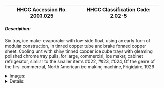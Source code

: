 | **HHCC Accession No. 2003.025** |**HHCC Classification Code:  2.02-5**|
| ----------- | ----------- |
##### Description:
Six tray, ice maker evaporator with low-side float, using an early form of modular construction, in tinned copper tube and brake formed copper sheet. Cooling unit with shiny tinned copper ice cube trays with gleaming polished chrome tray pulls, for large, commercial, ice maker, cabinet refrigerator, similar to the smaller  items #022, #023, #024, Of the genre of the first commercial, North American ice making machine,  Frigidaire, 1926


<details>
	<summary>Images:</summary>
<div class="gallery gallery-wrapper--full" contenteditable="false" data-is-empty="false" data-translation="Add images" data-columns="6">
<figure class="gallery__item"><a href="#DOMAIN_NAME#gallery/2.02-5.jpg" data-size="512x768"><img src="#DOMAIN_NAME#gallery/2.02-5-thumbnail.jpg" alt=""></a></figure>
</div>
</details>


<details>
	<summary>Details:</summary>

##### Group:
2.02 Refrigerating and Air Conditioning Evaporators - Commercial

##### Make:
Frigidaire

##### Manufacturer:
Frigidaire Division, General Motors Corp.,Dayton Ohio

##### Model:


##### Serial No.:
A13350

##### Size:
11x 14x 23'h

##### Weight:
60 lbs

##### Circa:
1926, (Frigidaire Manual  SER-405, shows product as discontinued in 1928)

##### Rating:
Exhibit, demonstration, education and research quality

##### Patent Date/Number:


##### Provenance:
From York County (York Region) Ontario, once a rich agricultural hinterlands, attracting early settlement in the last years of the 18th century. Located on the north slopes of the Oak Ridges Moraine, within 20 miles of Toronto, the County would also attract early ex-urban development, to be come a wealthy market place for the emerging household and consumer technologies of the early and mid 20th century. 

This artifact was discovered in the 1950's in the used stock of T. H. Oliver, Refrigeration and Electric Sales and Service, Aurora, Ontario, an early worker in the field of agricultural, commercial and consumer technology.

##### Type and Design:
Flooded evaporator with low-side float in tinned copper tube and brake formed copper sheet, similar to #022, #023 and #024

##### Construction:
Similar to #024, this icemaker is constructed in tinned, heavy copper plate, with 5' dia., 14 inch, brass float chamber, with brass, flange mounted float assembly, calibrated for S02 refrigerant. It uses a flattened, oval, 5 pass, 1/2' copper distributing tubes, rather than round ones, presumably in an attempt to improve the heat transfer coefficient, without side box fin. Recessed suction line shut off valves with gas tight caps. 

The construction of the ice cube trays demonstrates much more sophistication in manufacturing methods than in item #024. for example. The stamped, deep draw, formed tray with rolled edges, in high gloss tinned finish was a ploy to capture the  interest of prestige merchants and restaurateurs of the day.

##### Material:
The heavy construction throughout marks the respect that the manufacturer held for SO2 refrigerant, its noxious and corrosive properties.

##### Special Features:
The early form of modular construction employed allowed the manufacturer to 'grow' their evaporators using standard off the shelf components, with relatively predictable performance.  

The ice cube trays are believed to have been re-tinned and the fronts re-chromed, as part of the refurbishing of the icemaker in T. H. Oliver's repair shop in Aurora Ontario prior to re application in the 1950's.

##### Accessories:
Heavy 4 point hanger system in double dip galvanised strap iron

The inclusion of the 8 inch x 3/8 garage bolts with heavy galvanised steel spacer sleeves for hanging the cooling unit from the top of the refrigerator cabinet illustrates the type of cabinet construction of the day, 2' natural cork

##### Capacities:
This 6 tray 'ice making machine' like the smaller ones in the series [See #024], employs a clever double tray module that converts to frozen food storage, or to ice making with the inclusion of a sliding shelf
  
Frigidaire's manual SER-45,  Chapter 1A, P. 25, suggests such evaporators were rated at about 20 lbs of ice per freezing and required about 8 lbs of SO2 refrigerant to flood the evaporator, sufficient to clear the household and the neighbourhood, if a serious leak ever occurred

##### Performance Characteristics:


##### Operation:


##### Control and Regulation:
Liquid refrigerant float operated metering device

##### Targeted Market Segment:
Large commercial food stores, large private estates, restaurants and institutional use

##### Consumer Acceptance:


##### Merchandising:
The stamped, deep draw, formed tray with rolled edges, in high gloss tinned finish with chrome fronts was a ploy to capture the interest of prestige merchants and restaurateurs of the day.

##### Market Price:


##### Technological Significance:
See background notes on technological significance of early mechanical cooling units (evaporator), THOC-HVACR inventory item 011.

This specimen is representative of the proliferation of models and sizes of low-side float operated evaporators of the period, largely by Kelvinator and Figidaire, as they attempted to stretch this ice making technology to its limit. Dinosaur like, costly, complicated and trouble prone by comparison with the evaporator technologies that would shortly follow, this genre would largely disappear from manufacture's catalogues by the early 1930's, although would be operational in the field until after WWII ' requiring repair shops to rebuild an calibrate floats and needle seats. 

To contrast the weight, size, seeming complexity, as well as materials and manufacturing costs with the technology reflected in inventory items 015 to 021 is instructive. The classic process of progressive simplification in technological innovation and change is well exemplified.   

None-the-less this large, modular designed icemaker, 'grown' using the same flooded evaporator technology as shown in #024. for example, feed the seemingly endless and ever growing North American market for iced beverages, deserts and product cooling of all sorts . This value set, a distinguishing mark of the North American culture of the times was not to be found to the same extent in urban European setting of the same period. 

The stage had been set and the market established for the design and development of the automatic ice cube-making machine, to appear on the market in Canada by the early 1950's. Icemakers of the general design shown here would prevail up to that time and beyond.
.

##### Industrial Significance:
With complex, demanding construction, the evaporator would make many demands on manufacturing and materials engineering in the early years of the 20th century.

##### Socio-economic Significance:


##### Socio-cultural Significance:


##### Donor:
G. Leslie Oliver, The T. H. Oliver HVACR Collection

##### HHCC Storage Location:


##### Tracking:


##### Bibliographic References:
Frigidaire Installation and service manual SER-45

##### Notes:


##### Related Reports:

</details>
